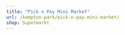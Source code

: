 ```yaml
---
title: "Pick n Pay Mini Market"
url: /kempton-park/pick-n-pay-mini-market/
shop: Supermarkt
---
```

